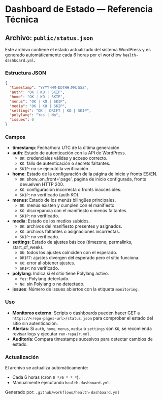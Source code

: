 # Dashboard de Estado — Referencia Técnica

## Archivo: `public/status.json`

Este archivo contiene el estado actualizado del sistema WordPress y es generado automáticamente cada 6 horas por el workflow `health-dashboard.yml`.

### Estructura JSON

```json
{
  "timestamp": "YYYY-MM-DDTHH:MM:SSZ",
  "auth": "OK | KO | SKIP",
  "home": "OK | KO | SKIP",
  "menus": "OK | KO | SKIP",
  "media": "OK | KO | SKIP",
  "settings": "OK | DRIFT | KO | SKIP",
  "polylang": "Yes | No",
  "issues": 0
}
```

### Campos

- **timestamp**: Fecha/hora UTC de la última generación.
- **auth**: Estado de autenticación con la API de WordPress.
  - `OK`: credenciales válidas y acceso correcto.
  - `KO`: fallo de autenticación o secrets faltantes.
  - `SKIP`: no se ejecutó la verificación.
- **home**: Estado de la configuración de la página de inicio y fronts ES/EN.
  - `OK`: show_on_front='page', página de inicio configurada, fronts devuelven HTTP 200.
  - `KO`: configuración incorrecta o fronts inaccesibles.
  - `SKIP`: no verificado (auth KO).
- **menus**: Estado de los menús bilingües principales.
  - `OK`: menús existen y cumplen con el manifiesto.
  - `KO`: discrepancia con el manifiesto o menús faltantes.
  - `SKIP`: no verificado.
- **media**: Estado de los medios subidos.
  - `OK`: archivos del manifiesto presentes y asignados.
  - `KO`: archivos faltantes o asignaciones incorrectas.
  - `SKIP`: no verificado.
- **settings**: Estado de ajustes básicos (timezone, permalinks, start_of_week).
  - `OK`: todos los ajustes coinciden con el esperado.
  - `DRIFT`: ajustes divergen del esperado pero el sitio funciona.
  - `KO`: error al obtener ajustes.
  - `SKIP`: no verificado.
- **polylang**: Indica si el sitio tiene Polylang activo.
  - `Yes`: Polylang detectado.
  - `No`: sin Polylang o no detectado.
- **issues**: Número de issues abiertos con la etiqueta `monitoring`.

### Uso

- **Monitoreo externo**: Scripts o dashboards pueden hacer GET a `https://<repo-pages-url>/status.json` para comprobar el estado del sitio sin autenticación.
- **Alertas**: Si `auth`, `home`, `menus`, `media` o `settings` son `KO`, se recomienda revisar logs y ejecutar `run-repair.yml`.
- **Auditoría**: Compara timestamps sucesivos para detectar cambios de estado.

### Actualización

El archivo se actualiza automáticamente:
- Cada 6 horas (cron `0 */6 * * *`).
- Manualmente ejecutando `health-dashboard.yml`.

Generado por: `.github/workflows/health-dashboard.yml`
